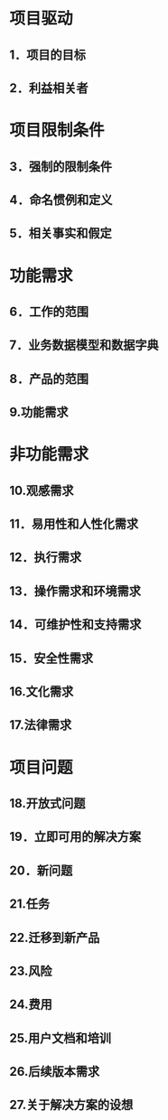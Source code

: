 # 项目驱动
## 1．项目的目标
## 2．利益相关者
# 项目限制条件
## 3．强制的限制条件
## 4．命名惯例和定义
## 5．相关事实和假定
# 功能需求
## 6．工作的范围
## 7．业务数据模型和数据字典
## 8．产品的范围
## 9.功能需求
# 非功能需求
## 10.观感需求
## 11．易用性和人性化需求
## 12．执行需求
## 13．操作需求和环境需求
## 14．可维护性和支持需求
## 15．安全性需求
## 16.文化需求
## 17.法律需求
# 项目问题
## 18.开放式问题
## 19．立即可用的解决方案
## 20．新问题
## 21.任务
## 22.迁移到新产品
## 23.风险
## 24.费用
## 25.用户文档和培训
## 26.后续版本需求
## 27.关于解决方案的设想
